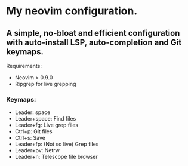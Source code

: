 # My neovim configuration.
## A simple, no-bloat and efficient configuration with auto-install LSP, auto-completion and Git keymaps.

Requirements:
- Neovim > 0.9.0
- Ripgrep for live grepping

### Keymaps:
- Leader: space
- Leader+space: Find files
- Leader+fg: Live grep files
- Ctrl+p: Git files
- Ctrl+s: Save
- Leader+fp: (Not so live) Grep files
- Leader+pv: Netrw
- Leader+n: Telescope file browser
